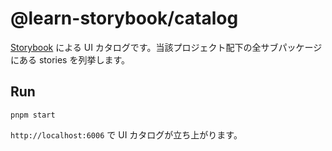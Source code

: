 # @learn-storybook/catalog

[Storybook](https://storybook.js.org) による UI カタログです。当該プロジェクト配下の全サブパッケージにある stories を列挙します。

## Run

```shell
pnpm start
```

`http://localhost:6006` で UI カタログが立ち上がります。
